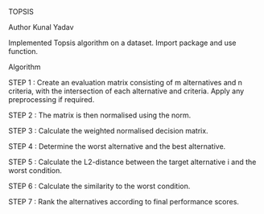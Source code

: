TOPSIS

Author Kunal Yadav

Implemented Topsis algorithm on a dataset. Import package and use function.

Algorithm

STEP 1 : Create an evaluation matrix consisting of m alternatives and n criteria, with the intersection of each alternative and criteria. Apply any preprocessing if required.

STEP 2 : The matrix is then normalised using the norm.

STEP 3 : Calculate the weighted normalised decision matrix.

STEP 4 : Determine the worst alternative and the best alternative.

STEP 5 : Calculate the L2-distance between the target alternative i and the worst condition.

STEP 6 : Calculate the similarity to the worst condition.

STEP 7 : Rank the alternatives according to final performance scores.
